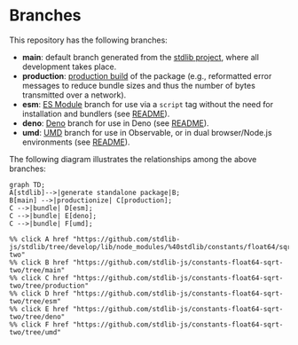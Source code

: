 <!--

@license Apache-2.0

Copyright (c) 2022 The Stdlib Authors.

Licensed under the Apache License, Version 2.0 (the "License");
you may not use this file except in compliance with the License.
You may obtain a copy of the License at

    http://www.apache.org/licenses/LICENSE-2.0

Unless required by applicable law or agreed to in writing, software
distributed under the License is distributed on an "AS IS" BASIS,
WITHOUT WARRANTIES OR CONDITIONS OF ANY KIND, either express or implied.
See the License for the specific language governing permissions and
limitations under the License.

-->

# Branches

This repository has the following branches:

-   **main**: default branch generated from the [stdlib project][stdlib-url], where all development takes place.
-   **production**: [production build][production-url] of the package (e.g., reformatted error messages to reduce bundle sizes and thus the number of bytes transmitted over a network).
-   **esm**: [ES Module][esm-url] branch for use via a `script` tag without the need for installation and bundlers (see [README][esm-readme]).
-   **deno**: [Deno][deno-url] branch for use in Deno (see [README][deno-readme]).
-   **umd**: [UMD][umd-url] branch for use in Observable, or in dual browser/Node.js environments (see [README][umd-readme]).

The following diagram illustrates the relationships among the above branches:

```mermaid
graph TD;
A[stdlib]-->|generate standalone package|B;
B[main] -->|productionize| C[production];
C -->|bundle| D[esm];
C -->|bundle| E[deno];
C -->|bundle| F[umd];

%% click A href "https://github.com/stdlib-js/stdlib/tree/develop/lib/node_modules/%40stdlib/constants/float64/sqrt-two"
%% click B href "https://github.com/stdlib-js/constants-float64-sqrt-two/tree/main"
%% click C href "https://github.com/stdlib-js/constants-float64-sqrt-two/tree/production"
%% click D href "https://github.com/stdlib-js/constants-float64-sqrt-two/tree/esm"
%% click E href "https://github.com/stdlib-js/constants-float64-sqrt-two/tree/deno"
%% click F href "https://github.com/stdlib-js/constants-float64-sqrt-two/tree/umd"
```

[stdlib-url]: https://github.com/stdlib-js/stdlib/tree/develop/lib/node_modules/%40stdlib/constants/float64/sqrt-two
[production-url]: https://github.com/stdlib-js/constants-float64-sqrt-two/tree/production
[deno-url]: https://github.com/stdlib-js/constants-float64-sqrt-two/tree/deno
[deno-readme]: https://github.com/stdlib-js/constants-float64-sqrt-two/blob/deno/README.md
[umd-url]: https://github.com/stdlib-js/constants-float64-sqrt-two/tree/umd
[umd-readme]: https://github.com/stdlib-js/constants-float64-sqrt-two/blob/umd/README.md
[esm-url]: https://github.com/stdlib-js/constants-float64-sqrt-two/tree/esm
[esm-readme]: https://github.com/stdlib-js/constants-float64-sqrt-two/blob/esm/README.md